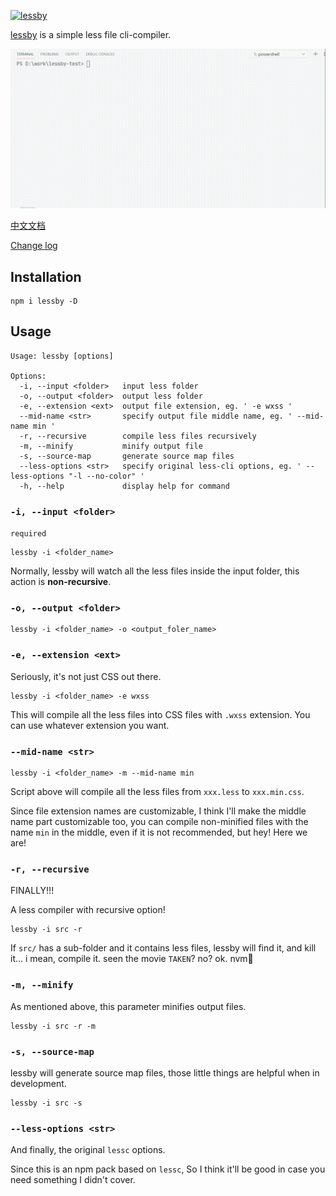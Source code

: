 [![lessby](https://github.com/jw-12138/lessby/actions/workflows/node.js.yml/badge.svg)](https://github.com/jw-12138/lessby/actions/workflows/node.js.yml)

[lessby](https://github.com/jw-12138/lessby/) is a simple less file cli-compiler.

![Exsample](vid/sample.gif)

[中文文档](README-cn.md)

[Change log](CHANGELOG.md)

## Installation

```
npm i lessby -D
```

## Usage

``` 
Usage: lessby [options]

Options:
  -i, --input <folder>   input less folder
  -o, --output <folder>  output less folder
  -e, --extension <ext>  output file extension, eg. ' -e wxss '
  --mid-name <str>       specify output file middle name, eg. ' --mid-name min '
  -r, --recursive        compile less files recursively
  -m, --minify           minify output file
  -s, --source-map       generate source map files
  --less-options <str>   specify original less-cli options, eg. ' --less-options "-l --no-color" '
  -h, --help             display help for command
```

### `-i, --input <folder>`

`required`  
```
lessby -i <folder_name>
```

Normally, lessby will watch all the less files inside the input folder, this action is **non-recursive**.

### `-o, --output <folder>`

```
lessby -i <folder_name> -o <output_foler_name>
```

### `-e, --extension <ext>`

Seriously, it's not just CSS out there.

```
lessby -i <folder_name> -e wxss
```

This will compile all the less files into CSS files with `.wxss` extension. You can use whatever extension you want.

### `--mid-name <str>`

```
lessby -i <folder_name> -m --mid-name min
```

Script above will compile all the less files from `xxx.less` to `xxx.min.css`.

Since file extension names are customizable, I think I'll make the middle name part customizable too, you can compile non-minified files with the name `min` in the middle, even if it is not recommended, but hey! Here we are!

### `-r, --recursive`

FINALLY!!!  

A less compiler with recursive option!

```
lessby -i src -r
```

If `src/` has a sub-folder and it contains less files, lessby will find it, and kill it... i mean, compile it. seen the movie `TAKEN`? no? ok. nvm🌝

### `-m, --minify`

As mentioned above, this parameter minifies output files.

```
lessby -i src -r -m
```

### `-s, --source-map`

lessby will generate source map files, those little things are helpful when in development.

```
lessby -i src -s
```

### `--less-options <str>`

And finally, the original `lessc` options.  

Since this is an npm pack based on `lessc`, So I think it'll be good in case you need something I didn't cover.
